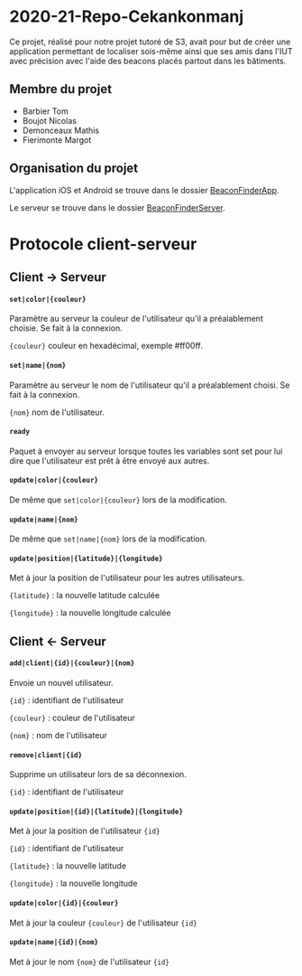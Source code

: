 


# 2020-21-Repo-Cekankonmanj

Ce projet, réalisé pour notre projet tutoré de S3, avait pour but de créer une application permettant de localiser sois-même ainsi que ses amis dans l'IUT avec précision avec l'aide des beacons placés partout dans les bâtiments.

## Membre du projet

 - Barbier Tom
 - Boujot Nicolas
 - Demonceaux Mathis
 - Fierimonte Margot

## Organisation du projet

L'application iOS et Android se trouve dans le dossier [BeaconFinderApp](https://github.com/dept-info-iut-dijon/2020-21-Repo-Cekankonmanj/tree/master/BeaconFinderApp).

Le serveur se trouve dans le dossier [BeaconFinderServer](https://github.com/dept-info-iut-dijon/2020-21-Repo-Cekankonmanj/tree/master/BeaconFinderServer).

# Protocole client-serveur
## Client -> Serveur
#### `set|color|{couleur}`
Paramètre au serveur la couleur de l'utilisateur qu'il a préalablement choisie. Se fait à la connexion.

 `{couleur}` couleur en hexadécimal, exemple #ff00ff.

#### `set|name|{nom}`
Paramètre au serveur le nom de l'utilisateur qu'il a préalablement choisi. Se fait à la connexion.

 `{nom}` nom de l'utilisateur.

#### `ready`
Paquet à envoyer au serveur lorsque toutes les variables sont set pour lui dire que l'utilisateur est prêt à être envoyé aux autres.
#### `update|color|{couleur}`
De même que `set|color|{couleur}` lors de la modification.
#### `update|name|{nom}`
De même que `set|name|{nom}` lors de la modification.
#### `update|position|{latitude}|{longitude}`
Met à jour la position de l'utilisateur pour les autres utilisateurs.

`{latitude}` : la nouvelle latitude calculée

`{longitude}` : la nouvelle longitude calculée


## Client <- Serveur
#### `add|client|{id}|{couleur}|{nom}`
Envoie un nouvel utilisateur.

`{id}` : identifiant de l'utilisateur

`{couleur}` : couleur de l'utilisateur

`{nom}` : nom de l'utilisateur

#### `remove|client|{id}`
Supprime un utilisateur lors de sa déconnexion.

`{id}` : identifiant de l'utilisateur

#### `update|position|{id}|{latitude}|{longitude}`
Met à jour la position de l'utilisateur `{id}`

`{id}` : identifiant de l'utilisateur

`{latitude}` : la nouvelle latitude

`{longitude}` : la nouvelle longitude

#### `update|color|{id}|{couleur}`
Met à jour la couleur `{couleur}` de l'utilisateur `{id}`
#### `update|name|{id}|{nom}`
Met à jour le nom `{nom}` de l'utilisateur `{id}`
